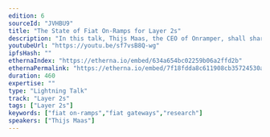 ```yaml
---
edition: 6
sourceId: "JVHBU9"
title: "The State of Fiat On-Ramps for Layer 2s"
description: "In this talk, Thijs Maas, the CEO of Onramper, shall share unique insights into the fiat on-ramp market for layer 2s, using data on fiat on-ramps. We shall demonstrate the gaps in current layer 2 on-ramp coverage."
youtubeUrl: "https://youtu.be/sf7vsB8Q-wg"
ipfsHash: ""
ethernaIndex: "https://etherna.io/embed/634a654bc02259b06a2ffd2b"
ethernaPermalink: "https://etherna.io/embed/7f18fdda8c611908cb35724530a15235dd96a4cffb0bbd390be72dd4d9fb8636"
duration: 460
expertise: ""
type: "Lightning Talk"
track: "Layer 2s"
tags: ["Layer 2s"]
keywords: ["fiat on-ramps","fiat gateways","research"]
speakers: ["Thijs Maas"]
---
```

